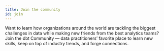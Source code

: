```yaml
---
title: Join the community
id: join
---
```


<section className="community-home">

Want to learn how organizations around the world are tackling the biggest challenges in data while making new friends from the best analytics teams? Join the dbt Community — data practitioners’ favorite place to learn new skills, keep on top of industry trends, and forge connections.

<div className="grid--3-col">

<Card
    title="Join us on Slack"
    body="Follow the pulse of the dbt Community! Chat with other practitioners in your city, country or worldwide about data work, tech stacks, or simply share a killer meme."
link="https://www.getdbt.com/community/join-the-community/"
    icon="slack"
/>

<Card
    title="Community Forum"
    body="Have a question about how to do something in dbt? Hop into the Community Forum and work with others to create long lived community knowledge."
    link="forum"
    icon="discussion"
/>

<Card
    title="How to contribute"
    body="Want to get involved? This is the place! Learn how to contribute to our open source repositories, write for the blog, speak at a meetup and more."
    link="community/contribute" icon="writing"
/>

<Card
    title="Open source projects"
    body="From dbt Core to developer tools and more - we’re committed to supporting a vibrant open source ecosystem."
    link="community/resources/oss-projects"
    icon="folder"
/>

<Card
    title="Upcoming events"
    body="Nothing beats the energy of a meetup or a live event. Whether it's in-person Meetups in your local area, Coalesce – the annual Analytics Engineering Conference – or online Office Hours there are options for everyone."
    link="events"
    icon="calendar" />

<Card
    title="Watch past events"
    body="Get a taste for the energy of our live events, get inspired, or prepare for an upcoming event by watching recordings from our YouTube archives."
    link="https://www.youtube.com/playlist?list=PL0QYlrC86xQl1DGKBopQZiZ6tSqrMlD2M"
    icon="star"
/>

</div>
</section>
